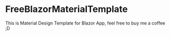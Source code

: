 # FreeBlazorMaterialTemplate
This is Material Design Template for Blazor App, feel free to buy me a coffee ;D
